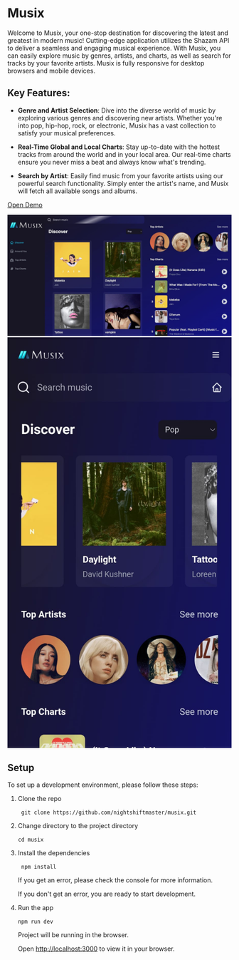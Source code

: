 # Musix

Welcome to Musix, your one-stop destination for discovering the latest and greatest in modern music! Cutting-edge application utilizes the Shazam API to deliver a seamless and engaging musical experience. With Musix, you can easily explore music by genres, artists, and charts, as well as search for tracks by your favorite artists. Musix is fully responsive for desktop browsers and mobile devices.

## Key Features:

- **Genre and Artist Selection**: Dive into the diverse world of music by exploring various genres and discovering new artists. Whether you're into pop, hip-hop, rock, or electronic, Musix has a vast collection to satisfy your musical preferences.

- **Real-Time Global and Local Charts**: Stay up-to-date with the hottest tracks from around the world and in your local area. Our real-time charts ensure you never miss a beat and always know what's trending.

- **Search by Artist**: Easily find music from your favorite artists using our powerful search functionality. Simply enter the artist's name, and Musix will fetch all available songs and albums.

[Open Demo](https://musix-application.netlify.app)

![image](desktop.jpeg)
![image](mobile.jpeg)

## Setup

To set up a development environment, please follow these steps:

1. Clone the repo

   ```shell
    git clone https://github.com/nightshiftmaster/musix.git
   ```

2. Change directory to the project directory

   ```shell
   cd musix
   ```

3. Install the dependencies

   ```shell
    npm install
   ```

   If you get an error, please check the console for more information.

   If you don't get an error, you are ready to start development.

4. Run the app

   ```shell
   npm run dev
   ```

   Project will be running in the browser.

   Open [http://localhost:3000](http://localhost:3000) to view it in your browser.
